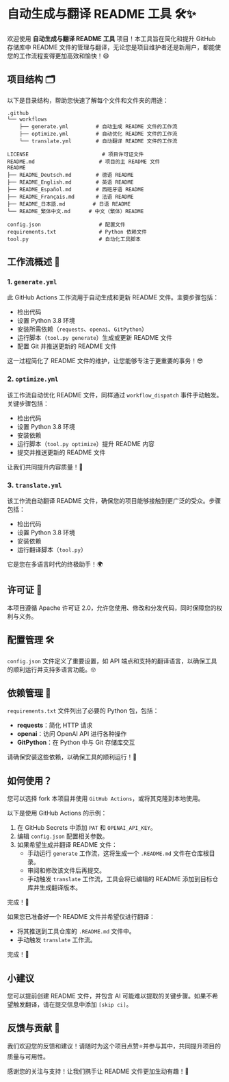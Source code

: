 # 自动生成与翻译 README 工具 🛠️✨

欢迎使用 **自动生成与翻译 README 工具** 项目！本工具旨在简化和提升 GitHub 存储库中 README 文件的管理与翻译，无论您是项目维护者还是新用户，都能使您的工作流程变得更加高效和愉快！😄

## 项目结构 🗂️

以下是目录结构，帮助您快速了解每个文件和文件夹的用途：

```
.github
└── workflows
    ├── generate.yml         # 自动生成 README 文件的工作流
    ├── optimize.yml         # 自动优化 README 文件的工作流
    └── translate.yml        # 自动翻译 README 文件的工作流

LICENSE                        # 项目许可证文件
README.md                     # 项目的主 README 文件
README
├── README_Deutsch.md        # 德语 README
├── README_English.md        # 英语 README
├── README_Español.md        # 西班牙语 README
├── README_Français.md       # 法语 README
├── README_日本語.md         # 日语 README
└── README_繁体中文.md      # 中文（繁体）README

config.json                   # 配置文件
requirements.txt              # Python 依赖文件
tool.py                       # 自动化工具脚本
```

## 工作流概述 🚀

### 1. `generate.yml`
此 GitHub Actions 工作流用于自动生成和更新 README 文件。主要步骤包括：

- 检出代码
- 设置 Python 3.8 环境
- 安装所需依赖（`requests`、`openai`、`GitPython`）
- 运行脚本（`tool.py generate`）生成或更新 README 文件
- 配置 Git 并推送更新的 README 文件

这一过程简化了 README 文件的维护，让您能够专注于更重要的事务！😎

### 2. `optimize.yml`
该工作流自动优化 README 文件，同样通过 `workflow_dispatch` 事件手动触发。关键步骤包括：

- 检出代码
- 设置 Python 3.8 环境
- 安装依赖
- 运行脚本（`tool.py optimize`）提升 README 内容
- 提交并推送更新的 README 文件

让我们共同提升内容质量！💪

### 3. `translate.yml`
该工作流自动翻译 README 文件，确保您的项目能够接触到更广泛的受众。步骤包括：

- 检出代码
- 设置 Python 3.8 环境
- 安装依赖
- 运行翻译脚本（`tool.py`）

它是您在多语言时代的终极助手！🌍

## 许可证 📄
本项目遵循 Apache 许可证 2.0，允许您使用、修改和分发代码，同时保障您的权利与义务。

## 配置管理 🛠️
`config.json` 文件定义了重要设置，如 API 端点和支持的翻译语言，以确保工具的顺利运行并支持多语言功能。🤓

## 依赖管理 🐍
`requirements.txt` 文件列出了必要的 Python 包，包括：

- **requests**：简化 HTTP 请求
- **openai**：访问 OpenAI API 进行各种操作
- **GitPython**：在 Python 中与 Git 存储库交互

请确保安装这些依赖，以确保工具的顺利运行！🌟

## 如何使用？

您可以选择 fork 本项目并使用 `GitHub Actions`，或将其克隆到本地使用。

以下是使用 GitHub Actions 的示例：

1. 在 GitHub Secrets 中添加 `PAT` 和 `OPENAI_API_KEY`。
2. 编辑 `config.json` 配置相关参数。
3. 如果希望生成并翻译 README 文件：
   - 手动运行 `generate` 工作流，这将生成一个 `.README.md` 文件在仓库根目录。
   - 审阅和修改该文件后再提交。
   - 手动触发 `translate` 工作流，工具会将已编辑的 README 添加到目标仓库并生成翻译版本。

完成！🎉

如果您已准备好一个 README 文件并希望仅进行翻译：
- 将其推送到工具仓库的 `.README.md` 文件中。
- 手动触发 `translate` 工作流。

完成！🎉

## 小建议
您可以提前创建 README 文件，并包含 AI 可能难以提取的关键步骤。如果不希望触发翻译，请在提交信息中添加 `[skip ci]`。

## 反馈与贡献 🙌
我们欢迎您的反馈和建议！请随时为这个项目点赞⭐️并参与其中，共同提升项目的质量与可用性。

感谢您的关注与支持！让我们携手让 README 文件更加生动有趣！🎉